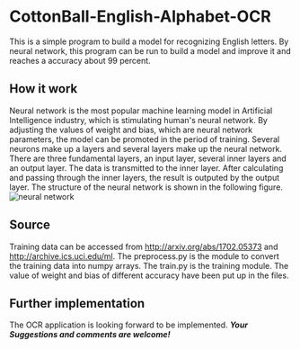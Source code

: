 # CottonBall-English-Alphabet-OCR
This is a simple program to build a model for recognizing English letters. By neural network, this program can be run to build a model and improve it and reaches a accuracy about 99 percent.
## How it work
Neural network is the most popular machine learning model in Artificial Intelligence industry, which is stimulating human's neural network. By adjusting the values of weight and bias, which are neural network parameters, the model can be promoted in the period of training.
Several neurons make up a layers and several layers make up the neural network. There are three fundamental layers, an input layer, several inner layers and an output layer. The data is transmitted to the inner layer. After calculating and passing through the inner layers, the result is outputed by the output layer.
The structure of the neural network is shown in the following figure.
![neural network](https://upload.wikimedia.org/wikipedia/commons/thumb/9/99/Neural_network_example.svg/1200px-Neural_network_example.svg.png)
## Source
Training data can be accessed from <http://arxiv.org/abs/1702.05373> and <http://archive.ics.uci.edu/ml>.
The preprocess.py is the module to convert the training data into numpy arrays.
The train.py is the training module.
The value of weight and bias of different accuracy have been put up in the files.
## Further implementation
The OCR application is looking forward to be implemented.
***Your Suggestions and comments are welcome!***
